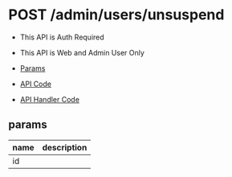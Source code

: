 # POST /admin/users/unsuspend

- This API is Auth Required
- This API is Web and Admin User Only

- [Params](#params)
- [API Code](/src/endpoints/admin/users/unsuspend.js)
- [API Handler Code](/src/handlers/web/admin/users/unsuspend.js)

## params


name|description
---|---
id|

